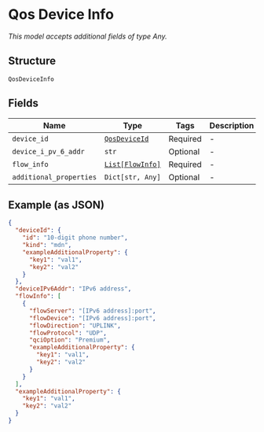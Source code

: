 
# Qos Device Info

*This model accepts additional fields of type Any.*

## Structure

`QosDeviceInfo`

## Fields

| Name | Type | Tags | Description |
|  --- | --- | --- | --- |
| `device_id` | [`QosDeviceId`](../../doc/models/qos-device-id.md) | Required | - |
| `device_i_pv_6_addr` | `str` | Optional | - |
| `flow_info` | [`List[FlowInfo]`](../../doc/models/flow-info.md) | Required | - |
| `additional_properties` | `Dict[str, Any]` | Optional | - |

## Example (as JSON)

```json
{
  "deviceId": {
    "id": "10-digit phone number",
    "kind": "mdn",
    "exampleAdditionalProperty": {
      "key1": "val1",
      "key2": "val2"
    }
  },
  "deviceIPv6Addr": "IPv6 address",
  "flowInfo": [
    {
      "flowServer": "[IPv6 address]:port",
      "flowDevice": "[IPv6 address]:port",
      "flowDirection": "UPLINK",
      "flowProtocol": "UDP",
      "qciOption": "Premium",
      "exampleAdditionalProperty": {
        "key1": "val1",
        "key2": "val2"
      }
    }
  ],
  "exampleAdditionalProperty": {
    "key1": "val1",
    "key2": "val2"
  }
}
```

